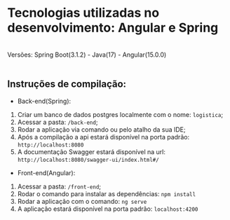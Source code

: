 # Tecnologias utilizadas no desenvolvimento: Angular e Spring
<br>
Versões: Spring Boot(3.1.2) - Java(17) - Angular(15.0.0)
<br><br>

## Instruções de compilação:

- Back-end(Spring):

1. Criar um banco de dados postgres localmente com o nome:  ```logistica```;
2. Acessar a pasta: ```/back-end```;
3. Rodar a aplicação via comando ou pelo atalho da sua IDE;
4. Após a compilação a api estará disponível na porta padrão: ```http://localhost:8080```
5. A documentação Swagger estará disponível na url: ```http://localhost:8080/swagger-ui/index.html#/```

- Front-end(Angular):

1. Acessar a pasta: ```/front-end```;
2. Rodar o comando para instalar as dependências: ```npm install```
3. Rodar a aplicação com o comando: ```ng serve```
4. A aplicação estará disponível na porta padrão: ```localhost:4200```



